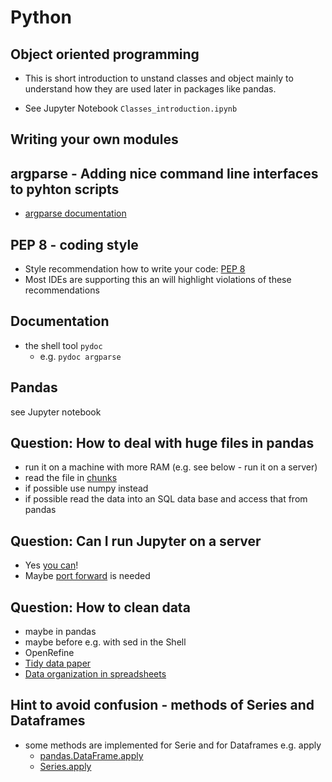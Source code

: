 # Python

## Object oriented programming

- This is short introduction to unstand classes and object mainly to
  understand how they are used later in packages like pandas.

- See Jupyter Notebook `Classes_introduction.ipynb`

## Writing your own modules

## argparse - Adding nice command line interfaces to pyhton scripts

- [argparse documentation](https://docs.python.org/3/library/argparse.html)

## PEP 8 - coding style

- Style recommendation how to write your
  code: 
  [PEP 8](https://www.python.org/dev/peps/pep-0008/#maximum-line-length)
- Most IDEs are supporting this an will highlight violations of these
  recommendations

## Documentation

- the shell tool `pydoc`
  - e.g. `pydoc argparse`

## Pandas

see Jupyter notebook

## Question: How to deal with huge files in pandas

- run it on a machine with more RAM (e.g. see below - run it on a server)
- read the file in [chunks](https://stackoverflow.com/questions/25699439/how-to-iterate-over-consecutive-chunks-of-pandas-dataframe-efficiently)
- if possible use numpy instead
- if possible read the data into an SQL data base and access that from pandas

## Question: Can I run Jupyter on a server

- Yes [you can](https://jupyter-notebook.readthedocs.io/en/stable/public_server.html)!
- Maybe [port forward](https://www.ssh.com/ssh/tunneling/example) is needed

## Question: How to clean data

- maybe in pandas
- maybe before e.g. with sed in the Shell
- OpenRefine
- [Tidy data paper](http://vita.had.co.nz/papers/tidy-data.html)
- [Data organization in spreadsheets](https://peerj.com/preprints/3183/)

## Hint to avoid confusion - methods of Series and Dataframes

- some methods are implemented for Serie and for Dataframes e.g. apply
  - [pandas.DataFrame.apply](https://pandas.pydata.org/pandas-docs/stable/generated/pandas.DataFrame.apply.html)
  - [Series.apply](https://pandas.pydata.org/pandas-docs/stable/generated/pandas.Series.apply.html)
